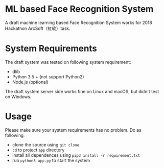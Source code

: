 # ML based Face Recognition System

A draft machine learning based Face Recognition System works for 2018 Hackathon ArcSoft（虹软）task.

# System Requirements

The draft system was tested on following system requirement:

- dlib
- Python 3.5 + (not support Python2)
- Node.js (optional)

The draft system server side works fine on Linux and macOS, but didn't test on Windows.

# Usage

Please make sure your system requirements has no problem. Do as following.

- clone the source using `git clone`.
- `cd` to project `app` directory
- install all dependences using `pip3 install -r requirement.txt`
- run `python3 app.py` to start the system

